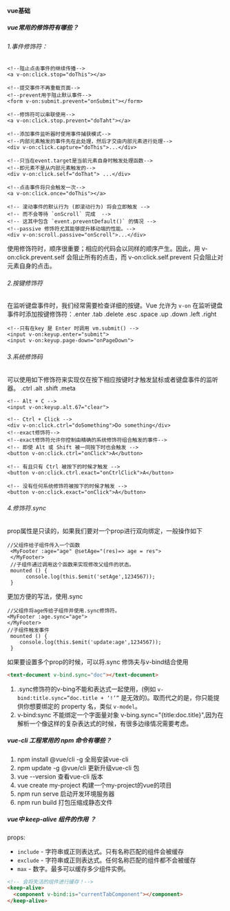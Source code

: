 #### vue基础

##### vue常用的修饰符有哪些？

###### 1.事件修饰符：

```vue
<!--阻止点击事件的继续传播-->
<a v-on:click.stop="doThis"></a>

<!--提交事件不再重载页面-->
<!--prevent用于阻止默认事件-->
<form v-on:submit.prevent="onSubmit"></form>

<!--修饰符可以串联使用-->
<a v-on:click.stop.prevent="doTaht"></a>

<!--添加事件监听器时使用事件捕获模式-->
<!--内部元素触发的事件先在此处理，然后才交由内部元素进行处理-->
<div v-on:click.capture="doThis">...</div>

<!--只当在event.target是当前元素自身时触发处理函数-->
<!--即元素不是从内部元素触发的-->
<div v-on:click.self="doThat"> ...</div>

<!--点击事件将只会触发一次-->
<a v-on:click.once="doThis"></a>

<!-- 滚动事件的默认行为 (即滚动行为) 将会立即触发 -->
<!-- 而不会等待 `onScroll` 完成  -->
<!-- 这其中包含 `event.preventDefault()` 的情况 -->
<!--passive 修饰符尤其能够提升移动端的性能。-->
<div v-on:scroll.passive="onScroll">...</div>

```

使用修饰符时，顺序很重要；相应的代码会以同样的顺序产生。因此，用 v-on:click.prevent.self 会阻止所有的点击，而 v-on:click.self.prevent 只会阻止对元素自身的点击。

###### 2.按键修饰符

在监听键盘事件时，我们经常需要检查详细的按键。Vue 允许为 `v-on` 在监听键盘事件时添加按键修饰符：.enter .tab .delete .esc .space .up .down .left .right

```vue
<!--只有在key 是 Enter 时调用 vm.submit() -->
<input v-on:keyup.enter="submit">
<input v-on:keyup.page-down="onPageDown">
```

###### 3.系统修饰码

可以使用如下修饰符来实现仅在按下相应按键时才触发鼠标或者键盘事件的监听器。 .ctrl .alt .shift .meta

```vue
<!-- Alt + C -->
<input v-on:keyup.alt.67="clear">

<!-- Ctrl + Click -->
<div v-on:click.ctrl="doSomething">Do something</div>
<!--exact修饰符-->
<!--exact修饰符允许你控制由精确的系统修饰符组合触发的事件-->
<!-- 即使 Alt 或 Shift 被一同按下时也会触发 -->
<button v-on:click.ctrl="onClick">A</button>

<!-- 有且只有 Ctrl 被按下的时候才触发 -->
<button v-on:click.ctrl.exact="onCtrlClick">A</button>

<!-- 没有任何系统修饰符被按下的时候才触发 -->
<button v-on:click.exact="onClick">A</button>
```

###### 4.修饰符.sync

prop属性是只读的，如果我们要对一个prop进行双向绑定，一般操作如下

```vue
//父组件给子组件传入一个函数
 <MyFooter :age="age" @setAge="(res)=> age = res">
 </MyFooter>
 //子组件通过调用这个函数来实现修改父组件的状态。
 mounted () {
      console.log(this.$emit('setAge',1234567));
 }
```

更加方便的写法，使用.sync

```vue
//父组件将age传给子组件并使用.sync修饰符。
<MyFooter :age.sync="age">
</MyFooter>
//子组件触发事件
 mounted () {
    console.log(this.$emit('update:age',1234567));
 }
```

如果要设置多个prop的时候，可以将.sync 修饰夫与v-bind结合使用

```html
<text-document v-bind.sync="doc"></text-document>
```

1. .sync修饰符的v-bing不能和表达式一起使用，(例如 `v-bind:title.sync=”doc.title + ‘!’”` 是无效的)。取而代之的是，你只能提供你想要绑定的 property 名，类似 `v-model`。
2. v-bind:sync 不能绑定一个字面量对象 v-bing.sync="{title:doc.title}",因为在解析一个像这样的复杂表达式的时候，有很多边缘情况需要考虑。

##### vue-cli ⼯程常⽤的 npm 命令有哪些？  

1. npm install @vue/cli -g         全局安装vue-cli
2. npm update -g @vue/cli      更新升级vue-cli 包
3. vue --version 查看vue-cli 版本
4. vue create my-project  构建一个my-project的vue的项目
5. npm run serve 启动开发环境服务器
6. npm run build 打包压缩成静态文件

##### vue中 keep-alive 组件的作⽤ ？

props: 

- `include` - 字符串或正则表达式。只有名称匹配的组件会被缓存
- `exclude` - 字符串或正则表达式。任何名称匹配的组件都不会被缓存
- `max` - 数字。最多可以缓存多少组件实例。

```html
<!-- 会将失活的组件进行缓存！-->
<keep-alive>
  <component v-bind:is="currentTabComponent"></component>
</keep-alive>
```

